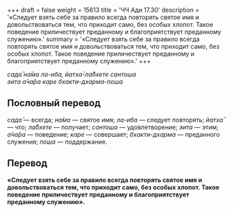 +++
draft = false
weight = 15613
title = 'ЧЧ Ади 17.30'
description = '«Следует взять себе за правило всегда повторять святое имя и довольствоваться тем, что приходит само, без особых хлопот. Такое поведение приличествует преданному и благоприятствует преданному служению».'
summary = '«Следует взять себе за правило всегда повторять святое имя и довольствоваться тем, что приходит само, без особых хлопот. Такое поведение приличествует преданному и благоприятствует преданному служению».'
+++

_сада̄ на̄ма ла-иба, йатха̄-ла̄бхете сантоша  
эита а̄ча̄ра каре бхакти-дхарма-поша_

## Пословный перевод

_сада̄_ — всегда; _на̄ма_ — святое имя; _ла_\-_иба_ — следует повторять; _йатха̄_ — что; _ла̄бхете_ — получает; _сантоша_ — удовлетворение; _эита_ — этим; _а̄ча̄ра_ — поведение; _каре_ — совершает; _бхакти_\-_дхарма_ — преданного служения; _поша_ — поддержание.

## Перевод

**«Следует взять себе за правило всегда повторять святое имя и довольствоваться тем, что приходит само, без особых хлопот. Такое поведение приличествует преданному и благоприятствует преданному служению».**
